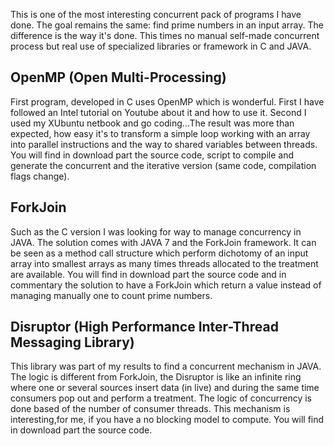 This is one of the most interesting concurrent pack of programs I have done. The goal remains the same: find prime numbers in an input array. The difference is the way it's done. This times no manual self-made concurrent process but real use of specialized libraries or framework in C and JAVA.

## OpenMP (Open Multi-Processing)
First program, developed in C uses OpenMP which is wonderful. First I have followed an Intel tutorial on Youtube about it and how to use it. Second I used my XUbuntu netbook and go coding...The result was more than expected, how easy it's to transform a simple loop working with an array into parallel instructions and the way to shared variables between threads. You will find in download part the source code, script to compile and generate the concurrent and the iterative version (same code, compilation flags change).

## ForkJoin
Such as the C version I was looking for way to manage concurrency in JAVA. The solution comes with JAVA 7 and the ForkJoin framework. It can be seen as a method call structure which perform dichotomy of an input array into smallest arrays as many times threads allocated to the treatment are available. You will find in download part the source code and in commentary the solution to have a ForkJoin which return a value instead of managing manually one to count prime numbers.

## Disruptor (High Performance Inter-Thread Messaging Library)
This library was part of my results to find a concurrent mechanism in JAVA. The logic is different from ForkJoin, the Disruptor is like an infinite ring where one or several sources insert data (in live) and during the same time consumers pop out and perform a treatment. The logic of concurrency is done based of the number of consumer threads. This mechanism is interesting,for me, if you have a no blocking model to compute. You will find in download part the source code.

